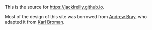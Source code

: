 This is the source for https://jacklreilly.github.io.

Most of the design of this site was borrowed from [Andrew Bray](https://github.com/andrewpbray), who adapted it from [Karl Broman](https://github.com/kbroman).
